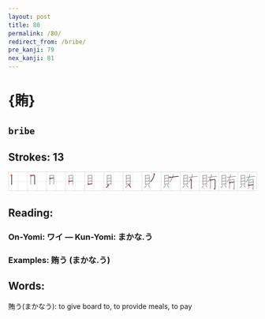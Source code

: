 ```yaml
---
layout: post
title: 80
permalink: /80/
redirect_from: /bribe/
pre_kanji: 79
nex_kanji: 81
---
```


# {賄}

## `bribe`

## Strokes: 13

<div class="stroke"><img src="../images/E8B384.png" /></div>

## Reading:

### On-Yomi: ワイ &mdash; Kun-Yomi: まかな.う

### Examples: 賄う (まかな.う)

## Words:

賄う(まかなう): to give board to, to provide meals, to pay
